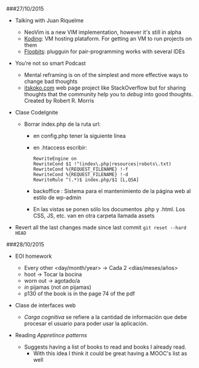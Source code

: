 ###27/10/2015

* Talking with Juan Riquelme
  * NeoVim is a new VIM implementation, however it's still in alpha
  * [Koding](https://koding.com/): VM hosting plataform. For getting an VM to run projects on them
  * [Floobits](https://floobits.com/): plugguin for pair-programming works with several IDEs

* You’re not so smart Podcast
  * Mental reframing is on of the simplest and more effective ways to change bad thoughts
  * [itskoko.com](http://itskoko.com/) web page project like StackOverflow but for sharing thoughts that the community help you to *debug* into good thoughts. Created by Robert R. Morris

* Clase CodeIgnite
  * Borrar index.php de la ruta url:
    * en config.php tener la siguiente línea
    * en .htaccess escribir:

      ```
      RewriteEngine on
      RewriteCond $1 !^(index\.php|resources|robots\.txt)
      RewriteCond %{REQUEST_FILENAME} !-f
      RewriteCond %{REQUEST_FILENAME} !-d
      RewriteRule ^(.*)$ index.php/$1 [L,QSA]
      ```

    * backoffice : Sistema para el mantenimiento de la página web al estilo de wp-admin
    * En las vistas se ponen sólo los documentos .php y .html. Los CSS, JS, etc. van en otra carpeta llamada assets

* Revert all the last changes made since last commit `git reset --hard HEAD `

###28/10/2015
* EOI homework
  * Every other <day/month/year> -> Cada 2 <días/meses/años>
  * hoot -> Tocar la bocina
  * worn out -> agotado/a
  * *in* pijamas (not *on* pijamas)
  * p130 of the book is in the page 74 of the pdf

* Clase de interfaces web
  * *Carga cognitiva* se refiere a la cantidad de información que debe procesar el usuario para poder usar la aplicación.

* Reading *Appretince patterns*
  * Suggests having a list of books to read and books I already read.
    * With this idea I think it could be great having a MOOC's list as well
